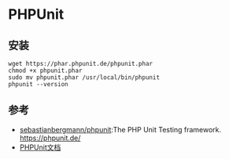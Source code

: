 # PHPUnit

## 安装

```shell
wget https://phar.phpunit.de/phpunit.phar
chmod +x phpunit.phar
sudo mv phpunit.phar /usr/local/bin/phpunit
phpunit --version
```

## 参考

* [sebastianbergmann/phpunit](https://github.com/sebastianbergmann/phpunit):The PHP Unit Testing framework. https://phpunit.de/
* [PHPUnit文档](http://www.phpunit.cn)

